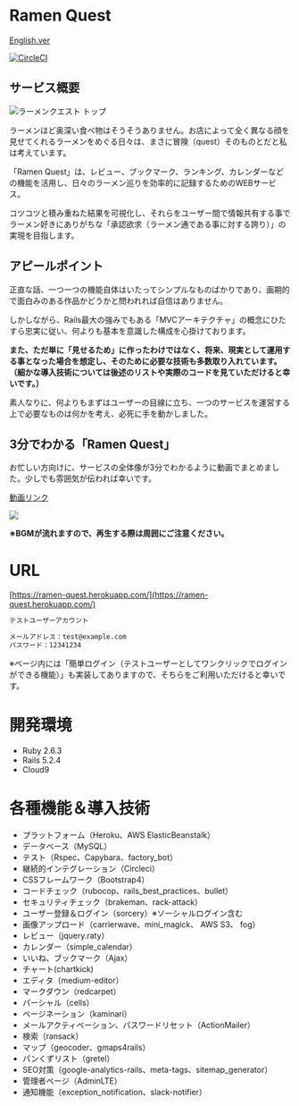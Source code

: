 # Ramen Quest

[English.ver](https://github.com/kazama1209/ramen-quest/blob/master/README_EN.md)

[![CircleCI](https://circleci.com/gh/kazama1209/ramen-quest.svg?style=shield)](https://circleci.com/gh/kazama1209/ramen-quest)

## サービス概要

![ラーメンクエスト トップ](https://user-images.githubusercontent.com/51913879/71307376-d479be80-2430-11ea-9c83-cc57897de80e.png)

ラーメンほど奥深い食べ物はそうそうありません。お店によって全く異なる顔を見せてくれるラーメンをめぐる日々は、まさに冒険（quest）そのものとだと私は考えています。

「Ramen Quest」は、レビュー、ブックマーク、ランキング、カレンダーなどの機能を活用し、日々のラーメン巡りを効率的に記録するためのWEBサービス。

コツコツと積み重ねた結果を可視化し、それらをユーザー間で情報共有する事でラーメン好きにありがちな「承認欲求（ラーメン通である事に対する誇り）」の実現を目指します。

## アピールポイント

正直な話、一つ一つの機能自体はいたってシンプルなものばかりであり、画期的で面白みのある作品かどうかと問われれば自信はありません。

しかしながら、Rails最大の強みでもある「MVCアーキテクチャ」の概念にひたすら忠実に従い、何よりも基本を意識した構成を心掛けております。

**また、ただ単に「見せるため」に作ったわけではなく、将来、現実として運用する事となった場合を想定し、そのために必要な技術も多数取り入れています。（細かな導入技術については後述のリストや実際のコードを見ていただけると幸いです。）**

素人なりに、何よりもまずはユーザーの目線に立ち、一つのサービスを運営する上で必要なものは何かを考え、必死に手を動かしました。

## 3分でわかる「Ramen Quest」

お忙しい方向けに、サービスの全体像が3分でわかるように動画でまとめました。少しでも雰囲気が伝われば幸いです。

[動画リンク](https://youtu.be/H6Vv5fqODRA )

[![](https://img.youtube.com/vi/H6Vv5fqODRA/0.jpg)](https://www.youtube.com/watch?v=H6Vv5fqODRA)

**※BGMが流れますので、再生する際は周囲にご注意ください。**

# URL

[https://ramen-quest.herokuapp.com/](https://ramen-quest.herokuapp.com/)

```HTML
テストユーザーアカウント

メールアドレス：test@example.com
パスワード：12341234
```

※ページ内には「簡単ログイン（テストユーザーとしてワンクリックでログインができる機能）」も実装してありますので、そちらをご利用いただけると幸いです。

# 開発環境

- Ruby 2.6.3
- Rails 5.2.4
- Cloud9

# 各種機能＆導入技術

- プラットフォーム（Heroku、AWS ElasticBeanstalk）
- データベース（MySQL）
- テスト（Rspec、Capybara、factory_bot）
- 継続的インテグレーション（Circleci）
- CSSフレームワーク（Bootstrap4）
- コードチェック（rubocop、rails_best_practices、bullet）
- セキュリティチェック（brakeman、rack-attack）
- ユーザー登録＆ログイン（sorcery）※ソーシャルログイン含む
- 画像アップロード（carrierwave、mini_magick、 AWS S3、 fog）
- レビュー（jquery.raty）
- カレンダー（simple_calendar）
- いいね、ブックマーク（Ajax）
- チャート(chartkick)
- エディタ（medium-editor）
- マークダウン（redcarpet）
- パーシャル（cells）
- ページネーション（kaminari）
- メールアクティベーション、パスワードリセット（ActionMailer）
- 検索（ransack）
- マップ（geocoder、gmaps4rails）
- パンくずリスト（gretel）
- SEO対策（google-analytics-rails、meta-tags、sitemap_generator）
- 管理者ページ（AdminLTE）
- 通知機能（exception_notification、slack-notifier）
